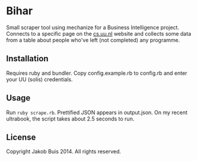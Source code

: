 # Bihar

Small scraper tool using mechanize for a Business Intelligence project. Connects to a specific page on the [cs.uu.nl](http://www.cs.uu.nl/) website and collects some data from a table about people who've left (not completed) any programme. 

## Installation
Requires ruby and bundler. Copy config.example.rb to config.rb and enter your UU (solis) credentials. 

## Usage
Run `ruby scrape.rb`. Prettified JSON appears in output.json. On my recent ultrabook, the script takes about 2.5 seconds to run. 

## License 
Copyright Jakob Buis 2014. All rights reserved.

